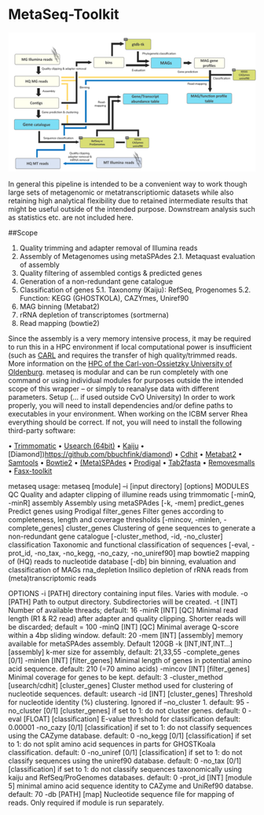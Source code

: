 # MetaSeq-Toolkit
![MetaSeq_Flowchart](images/MetaSeq.png)


In general this pipeline is intended to be a convenient way to work though large sets of metagenomic or metatranscriptiomic datasets while also retaining high analytical flexibility due to retained intermediate results that might be useful outside of the intended purpose. Downstream analysis such as statistics etc. are not included here.

##Scope
1.	Quality trimming and adapter removal of Illumina reads
2.	Assembly of Metagenomes using metaSPAdes
  2.1.	Metaquast evaluation of assembly
3.	Quality filtering of assembled contigs & predicted genes
4.	Generation of a non-redundant gene catalogue
5.	Classification of genes 
  5.1.	Taxonomy (Kaiju): RefSeq, Progenomes
  5.2.	Function: KEGG (GHOSTKOLA), CAZYmes, Uniref90
6.	MAG binning (Metabat2)
7.	rRNA depletion of transcriptomes (sortmerna)
8.	Read mapping (bowtie2) 

Since the assembly is a very memory intensive process, it may be required to run this in a HPC environment if local computational power is insufficient (such as [CARL](https://uol.de/fk5/wr/hochleistungsrechnen/hpc-facilities) and requires the transfer of high quality/trimmed reads. More information on the [HPC of the Carl-von-Ossietzky University of Oldenburg](https://uol.de/fk5/wr/hochleistungsrechnen/faq-frequently-asked-questions). metaseq is modular and can be run completely with one command or using individual modules for purposes outside the intended scope of this wrapper – or simply to reanalyse data with different parameters. 
Setup (… if used outside CvO University)
In order to work properly, you will need to install dependencies and/or define paths to executables in your environment. When working on the ICBM server Rhea everything should be correct. If not, you will need to install the following third-party software:

•	[Trimmomatic](http://www.usadellab.org/cms/?page=trimmomatic)
•	[Usearch (64bit)](https://www.drive5.com/usearch/)
•	[Kaiju](https://kaiju.binf.ku.dk/)
•	[Diamond])https://github.com/bbuchfink/diamond)
•	[Cdhit](https://github.com/weizhongli/cdhit)
•	[Metabat2](https://kbase.us/applist/apps/metabat/run_metabat/release)
•	[Samtools](http://www.htslib.org/)
•	[Bowtie2](http://bowtie-bio.sourceforge.net/bowtie2/index.shtml)
•	[(Meta)SPAdes](https://cab.spbu.ru/software/meta-spades/)
•	[Prodigal](https://github.com/hyattpd/Prodigal)
•	[Tab2fasta](https://github.com/shenwei356/bio_scripts/blob/master/sequence/tab2fasta)
•	[Removesmalls](https://github.com/burgsdorf/removesmalls/blob/master/removesmalls.pl)
•	[Fasx-toolkit](http://hannonlab.cshl.edu/fastx_toolkit/)

metaseq usage: 
metaseq [module] –i [input directory] [options]
MODULES
QC			Quality and adapter clipping of illumine reads using trimmomatic [-minQ, 			-minR]
assembly		Assembly using metaSPAdes [-k, -mem]
predict_genes		Predict genes using Prodigal
filter_genes	 	Filter genes according to completeness, length and coverage thresholds 				[-mincov, -minlen, -complete_genes]
cluster_genes		Clustering of gene sequences to generate a non-redundant gene catalogue 			[-cluster_method, -id, -no_cluster]
classification	Taxonomic and functional classification of sequences [-eval, -prot_id, 	         -no_tax, -no_kegg, -no_cazy, -no_uniref90]
map	bowtie2 mapping of (HQ) reads to nucleotide database [-db]
bin	binning, evaluation and classification of MAGs
rna_depletion	Insilico depletion of rRNA reads from (meta)transcriptomic reads

OPTIONS
-i 		[PATH] directory containing input files. Varies with module.
-o 			[PATH] Path to output directory. Subdirectories will be created.
-t 			[INT] Number of available threads; default: 16
-minR 	[INT] [QC] Minimal read length (R1 & R2 read) after adapter and quality clipping. Shorter reads will be discarded; default = 100
-minQ 		[INT] [QC] Minimal average Q-score within a 4bp sliding window.
default: 20
-mem		[INT] [assembly] memory available for metaSPAdes assembly. Default 120GB
-k			[INT,INT,INT…] [assembly] k-mer size for assembly, default: 21,33,55
-complete_genes	[0/1] 
-minlen	[INT] [filter_genes] Minimal length of genes in potential amino acid sequence. default: 210 (=70 amino acids)
-mincov 		[INT] [filter_genes] Minimal coverage for genes to be kept. default: 3
-cluster_method	[usearch/cdhit] [cluster_genes] Cluster method used for clustering of nucleotide sequences. default: usearch
-id 	[INT] [cluster_genes] Threshold for nucleotide identity (%) clustering.  Ignored if –no_cluster 1. default: 95
-no_cluster		[0/1] [cluster_genes] if set to 1: do not cluster genes. default: 0
-eval	[FLOAT] [classification] E-value threshold for classification default: 0.00001
-no_cazy	[0/1] [classification] if set to 1: do not classify sequences using the CAZyme database. default: 0
-no_kegg	[0/1] [classification] if set to 1: do not split amino acid sequences in parts for GHOSTKoala classification. default: 0
-no_uniref	[0/1] [classification] if set to 1: do not classify sequences using the uniref90 database. default: 0
-no_tax	[0/1] [classification] if set to 1: do not classify sequences taxonomically using kaiju and RefSeq/ProGenomes databases. default: 0
-prot_id	[INT] [module 5] minimal amino acid sequence identity to CAZyme and UniRef90 databse. default: 70
-db	[PATH] [map] Nucleotide sequence file for mapping of reads. Only required if module is run separately.


